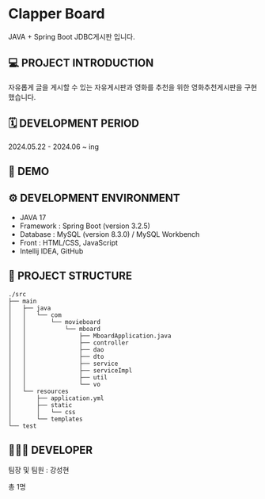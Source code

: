 # Clapper Board
JAVA + Spring Boot JDBC게시판 입니다.

## 💻 PROJECT INTRODUCTION
자유롭게 글을 게시할 수 있는 자유게시판과
영화를 추천을 위한 영화추천게시판을 구현했습니다.

## 🗓️ DEVELOPMENT PERIOD
2024.05.22 - 2024.06 ~ ing

## 📑 DEMO

## ⚙️ DEVELOPMENT ENVIRONMENT
- JAVA 17
- Framework : Spring Boot (version 3.2.5)
- Database : MySQL (version 8.3.0) / MySQL Workbench 
- Front : HTML/CSS, JavaScript
- Intellij IDEA, GitHub

## 📂 PROJECT STRUCTURE
```
./src
├── main
│   ├── java
│   │   └── com
│   │       └── movieboard
│   │           └── mboard
│   │               ├── MboardApplication.java
│   │               ├── controller
│   │               ├── dao
│   │               ├── dto
│   │               ├── service
│   │               ├── serviceImpl
│   │               ├── util
│   │               └── vo
│   └── resources
│       ├── application.yml
│       ├── static
│       │   └── css
│       └── templates
└── test

```
## 👩🏻‍💻 DEVELOPER
팀장 및 팀원 : 강성현

총 1명
